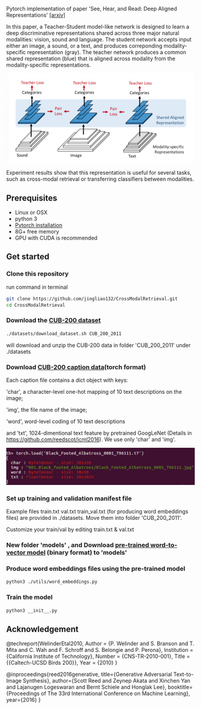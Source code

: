 Pytorch implementation of paper 'See, Hear, and Read: Deep Aligned Representations' 
[[arxiv]](http://cn.arxiv.org/abs/1706.00932v1)

In this paper, a Teacher-Student model-like network is designed to learn a deep discriminative representations shared across three major natural modalities: vision, sound and language. The student network accepts input either an image, a sound, or a text, and produces correponding modality-specific representation (gray). The teacher network produces a common shared representation (blue) that is aligned across modality from the modality-specific representations. 

<img src="./image/LearningDeepRepresentations.jpg" width="900px" />

Experiment results show that this representation is useful for several tasks, such as cross-modal retrieval or transferring classifiers between modalities. 

## Prerequisites
- Linux or OSX
- python 3
- [Pytorch installation](https://pytorch.org/get-started/locally/) 
- 8G+ free memory 
- GPU with CUDA is recommended

## Get started
### Clone this repository
run command in terminal
```bash
git clone https://github.com/jingliao132/CrossModalRetrieval.git
cd CrossModalRetrieval
```

### Download the [CUB-200 dataset](http://www.vision.caltech.edu/visipedia/CUB-200.html)
```bash
./datasets/download_dataset.sh CUB_200_2011
```
will download and unzip the CUB-200 data in folder 'CUB_200_2011' under ./datasets

### Download [CUB-200 caption data](https://drive.google.com/file/d/0B0ywwgffWnLLLUc2WHYzM0Q2eWc/view?usp=sharing)(torch format)
Each caption file contains a dict object with keys:

'char', a character-level one-hot mapping of 10 text descriptions on the image; 

'img', the file name of the image; 

'word', word-level coding of 10 text descriptions 

and 'txt', 1024-dimentional text feature by pretrained GoogLeNet (Details in https://github.com/reedscot/icml2016). We use only 'char' and 'img'.

<img src="./image/caption_data_example.jpg" width="900px" />

### Set up training and validation manifest file
Example files train.txt val.txt train_val.txt (for producing word embeddings files) are provided in ./datasets. Move them into folder 'CUB_200_2011'.

Customize your train/val by editing train.txt & val.txt

### New folder 'models' , and Download [pre-trained word-to-vector model](https://drive.google.com/file/d/0B7XkCwpI5KDYNlNUTTlSS21pQmM/edit) (binary format) to 'models'

### Produce word embeddings files using the pre-trained model
```bash
python3 ./utils/word_embeddings.py
```

### Train the model
```bash
python3 __init__.py
```

## Acknowledgement
@techreport{WelinderEtal2010,
	Author = {P. Welinder and S. Branson and T. Mita and C. Wah and F. Schroff and S. Belongie and P. Perona},
	Institution = {California Institute of Technology},
	Number = {CNS-TR-2010-001},
	Title = {{Caltech-UCSD Birds 200}},
	Year = {2010}
}

@inproceedings{reed2016generative,
  title={Generative Adversarial Text-to-Image Synthesis},
  author={Scott Reed and Zeynep Akata and Xinchen Yan and Lajanugen Logeswaran and Bernt Schiele and Honglak Lee},
  booktitle={Proceedings of The 33rd International Conference on Machine Learning},
  year={2016}
}

